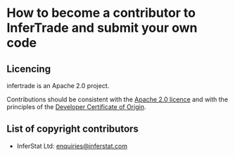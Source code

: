 # How to become a contributor to InferTrade and submit your own code

## Licencing

infertrade is an Apache 2.0 project.

Contributions should be consistent with the [Apache 2.0 licence](https://www.apache.org/licenses/LICENSE-2.0) and with the principles of the [Developer Certificate of Origin](https://developercertificate.org/). 


## List of copyright contributors

- InferStat Ltd: enquiries@inferstat.com



